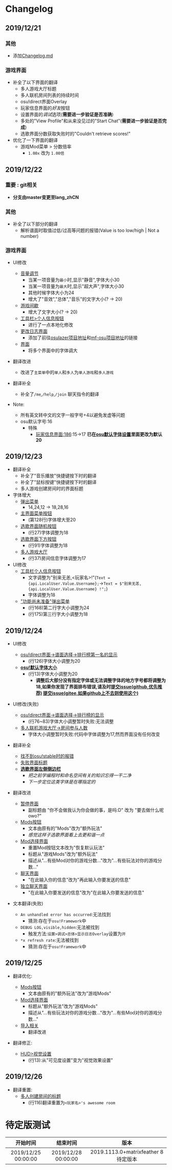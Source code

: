 # Changelog
## 2019/12/21
### 其他
* 添加[Changelog.md](Changelog.md)
### 游戏界面
* 补全了以下界面的翻译
    *   多人游戏大厅标题
    *   多人联机房间列表的持续时间
    *   osu!direct界面Overlay
    *   玩家信息界面的*好友*按钮
    *   设置界面的*调试*选项(**需要进一步验证是否准确**)
    *   多处的"View Profile"和从来没见过的"Start Chat"(**需要进一步验证是否完成**)
    *   选歌界面分数获取失败时的"Couldn't retrieve scores!"
* 优化了一下界面的翻译
    *   游戏Mod菜单 > 分数倍率
        *   `1.00x` 改为 `1.00倍`

## 2019/12/22
### **重要 : git相关**
* **分支由master变更至lang_zhCN**
### 其他
* 补全了以下部分的翻译
    *   解析谱面时取值过低/过高等问题的报错(Value is too low/high | Not a number)
### 游戏界面
* UI修改
    *   [音量调节](osu.Game/Overlays/Volume/VolumeMeter.cs)
        *   当某一项音量为`最小`时,显示"静音",字体大小30
        *   当某一项音量为`最大`时,显示"超大声",字体大小30
        *   其他时候字体大小为24
        *   增大了"音效","总体","音乐"的文字大小(? -> 20)
    *   [游戏间歇](osu.Game/Screens/Play/Break/BreakInfo.cs)
        *   增大了文字大小(? -> 20)
    *   [工具栏>个人信息按钮](osu.Game/Overlays/Toolbar/ToolbarUserButton.cs)
        *   进行了一点本地化修改
    *   [更改日志界面](osu.Game/Overlays/Changelog/Comments.cs)
        *   添加了前往[osulazer项目地址](https://github.com/ppy/osu)和[mf-osu项目地址](https://github.com/ppy/osu)的链接
    *   [界面](osu.Game/)
        *   将多个界面中的字体调大
* 翻译改进
    *   改进了`主菜单`中的`单人`和`多人`为`单人游戏`和`多人游戏`
* 翻译补全
    *   补全了`/me`,`/help`,`/join` 聊天指令的翻译

* Note:
    *   所有英文转中文的文字一般字号+4以避免发虚等问题
    *   osu默认字号:16
        *   特殊
            *  [玩家信息界面:186](./osu.Game/Overlays/Profile/Header/TopHeaderContainer.cs):15->17
**已在[osu默认字体设置](osu.Game/Graphics/OsuFont.cs)里面更改为默认20**

## 2019/12/23
* 翻译补全
    *   补全了"音乐播放"快捷键按下时的翻译
    *   补全了"鼠标按键"快捷键按下时的翻译
    *   多人游戏创建房间时的界面标题
* 字体增大
    *   [弹出菜单](osu.Game/Overlays/OSD/Toast.cs)
        *   14,24,12 -> 18,28,16
    *   [主界面菜单按钮](osu.Game/Screens/Menu/Button.cs)
        *   (第128行)字体增大至20
    *   [选歌界面随机按钮](osu.Game/Screens/Select/FooterButtonRandom.cs)
        *   (行27)字体调整为18
    *   [选歌界面下方按钮](osu.Game/Screens/Select/FooterButton.cs)
        *   (行91)字体调整为18
    *   [多人游戏大厅](osu.Game/Screens/Multi/Components/RoomStatusInfo.cs)
        *   (行37)房间信息字体调整为17
* UI修改
    *   [工具栏个人信息按钮](osu.Game/Overlays/Toolbar/ToolbarUserButton.cs)
        *   文字调整为"别来无恙,<玩家名>!"(`Text = {api.LocalUser.Value.Username};`->`Text = $"别来无恙, {api.LocalUser.Value.Username} !";`)
        *   字体调整为18
    *   ["功能尚未准备"弹出菜单](osu.Game/Screens/ScreenWhiteBox.cs)
        *   (行168)第二行字大小调整为24
        *   (行175)第三行字大小调整为18

## 2019/12/24
* UI修改
    *   [osu!direct界面->谱面选择->排行榜第一名的显示](osu.Game/Overlays/BeatmapSet/Scores/TopScoreStatisticsSection.cs)
        *   (行126)字体大小调整为20
    *   **[osu!默认字体大小](osu.Game/Graphics/OsuFont.cs)**
        *   (行13)字体大小调整为20
            * **调整后大部分没有指定字体或无法调整字体的地方字号都将调整为18,如果你发现了界面排布错误,请及时[提交issue(github,优先推荐)](https://github.com/matrix-feather/osu/issues) [提交issue(gitee,如果github上不去则使用这个)](https://gitee.com/matrix-feather/osu/issues)**

* UI修改(失败)
    *   [osu!direct界面->谱面选择->排行榜的显示](osu.Game/Overlays/BeatmapSet/Scores/ScoreTable.cs)
        *   (行76~83)字体大小调整暂时失败:无法调整
    *   [多人联机游戏大厅->房间参与人数](osu.Game/Screens/Multi/Lounge/Components/ParticipantInfo.cs)
        *   字体大小调整暂时失败:代码中字体调整为17,然而界面没有任何改变

* 翻译补全
    *   [找不到osu!stable时的报错](osu.Desktop/OsuGameDesktop.cs)
    *   [失败界面标题](osu.Game/Screens/Play/FailOverlay.cs)
    *   **[选歌界面左侧侧边栏](osu.Game/Screens/Select/BeatmapDetailAreaTabControl.cs)**
        *   *把之前学编程时和命名空间有关的知识忘得一干二净*
        *   *下一步定位这类字体是在哪指定的*

* 翻译改进
    *   [暂停界面](osu.Game/Screens/Play/PauseOverlay.cs)
        *   副标题由 "你不会做我认为你会做的事，是吗:D" 改为 "要去做什么呢owo?"
    *   [Mods按钮](osu.Game/Screens/Select/FooterButtonMods.cs)
        *   文本由原有的"Mods"改为"额外玩法"
        *   *感觉这样子选歌界面看上去更和谐一点*
    *   [Mod选择界面](osu.Game/Overlays/Mods/ModSelectOverlay.cs)
        *   重置Mod按钮文本改为"恢复默认玩法"
        *   标题从"游戏Mods"改为"额外玩法"
        *   描述从"...有些Mod对你的游戏分数..."改为"...有些玩法对你的游戏分数..."
    *   [聊天界面](osu.Game/Overlays/ChatOverlay.cs)
        *   "在此输入你的信息"改为"再此输入你要发送的信息"
    *   [独立聊天界面](osu.Game/Online/Chat/StandAloneChatDisplay.cs)
        *   "在此输入你要发送的信息"改为"在此输入你要发送的信息"

* 文本翻译(失败)
    *   `An unhandled error has occurred`:无法找到
        *   猜测:存在于`osu!Framework`中
    *   `DEBUG LOG,visible,hidden`:无法被找到
        *   触发方法:`设置>调试>总体>显示日志Overlay`设置为`开`
    *   `*x refresh rate`:无法被找到
        *   猜测:存在于`osu!Framework`中

## 2019/12/25
* 翻译优化:
    *   [Mods按钮](osu.Game/Screens/Select/FooterButtonMods.cs)
        *   文本由原有的"额外玩法"改为"游戏Mods"
    *   [Mod选择界面](osu.Game/Overlays/Mods/ModSelectOverlay.cs)
        *   标题从"额外玩法"改为"游戏Mods"
        *   描述从"...有些玩法对你的游戏分数..."改为"...有些Mod对你的游戏分数..."
    *   [导入相关](osu.Game/Database/ArchiveModelManager.cs)
        *   翻译改进

* 翻译修正:
    *   [HUD>视觉设置](osu.Game/Screens/Play/PlayerSettings/VisualSettings.cs)
        *   (行13):从"可见度设置"变为"视觉效果设置"

## 2019/12/26
* 翻译重置:
    *   [多人创建房间的标题](osu.Game/Screens/Multi/Multiplayer.cs)
        *   (行116)翻译重置为`<玩家名>'s awesome room`
# 待定版测试
| 开始时间 | 结束时间 | 版本 |
| :--: | :--: | :--: |
| 2019/12/25 00:00:00 | 2019/12/28 00:00:00 | 2019.1113.0+matrixfeather 8 待定版本 |